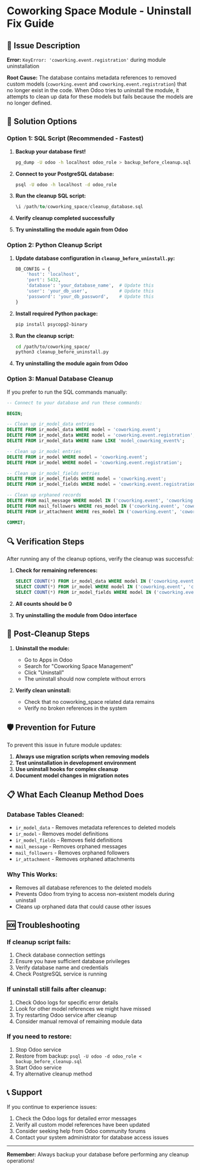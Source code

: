 # Coworking Space Module - Uninstall Fix Guide

## 🚨 Issue Description

**Error:** `KeyError: 'coworking.event.registration'` during module uninstallation

**Root Cause:** The database contains metadata references to removed custom models (`coworking.event` and `coworking.event.registration`) that no longer exist in the code. When Odoo tries to uninstall the module, it attempts to clean up data for these models but fails because the models are no longer defined.

## 🔧 Solution Options

### Option 1: SQL Script (Recommended - Fastest)

1. **Backup your database first!**
   ```bash
   pg_dump -U odoo -h localhost odoo_role > backup_before_cleanup.sql
   ```

2. **Connect to your PostgreSQL database:**
   ```bash
   psql -U odoo -h localhost -d odoo_role
   ```

3. **Run the cleanup SQL script:**
   ```sql
   \i /path/to/coworking_space/cleanup_database.sql
   ```

4. **Verify cleanup completed successfully**

5. **Try uninstalling the module again from Odoo**

### Option 2: Python Cleanup Script

1. **Update database configuration in `cleanup_before_uninstall.py`:**
   ```python
   DB_CONFIG = {
       'host': 'localhost',
       'port': 5432,
       'database': 'your_database_name',  # Update this
       'user': 'your_db_user',            # Update this
       'password': 'your_db_password',    # Update this
   }
   ```

2. **Install required Python package:**
   ```bash
   pip install psycopg2-binary
   ```

3. **Run the cleanup script:**
   ```bash
   cd /path/to/coworking_space/
   python3 cleanup_before_uninstall.py
   ```

4. **Try uninstalling the module again from Odoo**

### Option 3: Manual Database Cleanup

If you prefer to run the SQL commands manually:

```sql
-- Connect to your database and run these commands:

BEGIN;

-- Clean up ir_model_data entries
DELETE FROM ir_model_data WHERE model = 'coworking.event';
DELETE FROM ir_model_data WHERE model = 'coworking.event.registration';
DELETE FROM ir_model_data WHERE name LIKE 'model_coworking_event%';

-- Clean up ir_model entries
DELETE FROM ir_model WHERE model = 'coworking.event';
DELETE FROM ir_model WHERE model = 'coworking.event.registration';

-- Clean up ir_model_fields entries
DELETE FROM ir_model_fields WHERE model = 'coworking.event';
DELETE FROM ir_model_fields WHERE model = 'coworking.event.registration';

-- Clean up orphaned records
DELETE FROM mail_message WHERE model IN ('coworking.event', 'coworking.event.registration');
DELETE FROM mail_followers WHERE res_model IN ('coworking.event', 'coworking.event.registration');
DELETE FROM ir_attachment WHERE res_model IN ('coworking.event', 'coworking.event.registration');

COMMIT;
```

## 🔍 Verification Steps

After running any of the cleanup options, verify the cleanup was successful:

1. **Check for remaining references:**
   ```sql
   SELECT COUNT(*) FROM ir_model_data WHERE model IN ('coworking.event', 'coworking.event.registration');
   SELECT COUNT(*) FROM ir_model WHERE model IN ('coworking.event', 'coworking.event.registration');
   SELECT COUNT(*) FROM ir_model_fields WHERE model IN ('coworking.event', 'coworking.event.registration');
   ```

2. **All counts should be 0**

3. **Try uninstalling the module from Odoo interface**

## 🚀 Post-Cleanup Steps

1. **Uninstall the module:**
   - Go to Apps in Odoo
   - Search for "Coworking Space Management"
   - Click "Uninstall"
   - The uninstall should now complete without errors

2. **Verify clean uninstall:**
   - Check that no coworking_space related data remains
   - Verify no broken references in the system

## 🛡️ Prevention for Future

To prevent this issue in future module updates:

1. **Always use migration scripts when removing models**
2. **Test uninstallation in development environment**
3. **Use uninstall hooks for complex cleanup**
4. **Document model changes in migration notes**

## 📋 What Each Cleanup Method Does

### Database Tables Cleaned:
- `ir_model_data` - Removes metadata references to deleted models
- `ir_model` - Removes model definitions
- `ir_model_fields` - Removes field definitions
- `mail_message` - Removes orphaned messages
- `mail_followers` - Removes orphaned followers
- `ir_attachment` - Removes orphaned attachments

### Why This Works:
- Removes all database references to the deleted models
- Prevents Odoo from trying to access non-existent models during uninstall
- Cleans up orphaned data that could cause other issues

## 🆘 Troubleshooting

### If cleanup script fails:
1. Check database connection settings
2. Ensure you have sufficient database privileges
3. Verify database name and credentials
4. Check PostgreSQL service is running

### If uninstall still fails after cleanup:
1. Check Odoo logs for specific error details
2. Look for other model references we might have missed
3. Try restarting Odoo service after cleanup
4. Consider manual removal of remaining module data

### If you need to restore:
1. Stop Odoo service
2. Restore from backup: `psql -U odoo -d odoo_role < backup_before_cleanup.sql`
3. Start Odoo service
4. Try alternative cleanup method

## 📞 Support

If you continue to experience issues:
1. Check the Odoo logs for detailed error messages
2. Verify all custom model references have been updated
3. Consider seeking help from Odoo community forums
4. Contact your system administrator for database access issues

---

**Remember:** Always backup your database before performing any cleanup operations!

